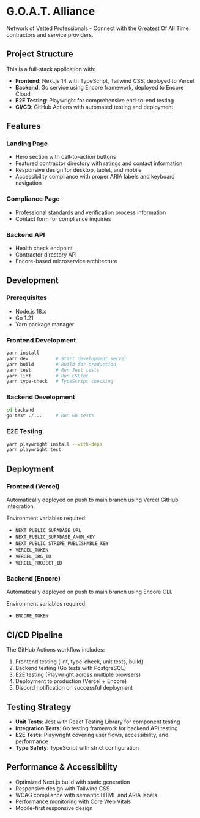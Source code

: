 # G.O.A.T. Alliance

Network of Vetted Professionals - Connect with the Greatest Of All Time contractors and service providers.

## Project Structure

This is a full-stack application with:

- **Frontend**: Next.js 14 with TypeScript, Tailwind CSS, deployed to Vercel
- **Backend**: Go service using Encore framework, deployed to Encore Cloud
- **E2E Testing**: Playwright for comprehensive end-to-end testing
- **CI/CD**: GitHub Actions with automated testing and deployment

## Features

### Landing Page
- Hero section with call-to-action buttons
- Featured contractor directory with ratings and contact information
- Responsive design for desktop, tablet, and mobile
- Accessibility compliance with proper ARIA labels and keyboard navigation

### Compliance Page
- Professional standards and verification process information
- Contact form for compliance inquiries

### Backend API
- Health check endpoint
- Contractor directory API
- Encore-based microservice architecture

## Development

### Prerequisites
- Node.js 18.x
- Go 1.21
- Yarn package manager

### Frontend Development
```bash
yarn install
yarn dev          # Start development server
yarn build        # Build for production
yarn test         # Run Jest tests
yarn lint         # Run ESLint
yarn type-check   # TypeScript checking
```

### Backend Development
```bash
cd backend
go test ./...     # Run Go tests
```

### E2E Testing
```bash
yarn playwright install --with-deps
yarn playwright test
```

## Deployment

### Frontend (Vercel)
Automatically deployed on push to main branch using Vercel GitHub integration.

Environment variables required:
- `NEXT_PUBLIC_SUPABASE_URL`
- `NEXT_PUBLIC_SUPABASE_ANON_KEY` 
- `NEXT_PUBLIC_STRIPE_PUBLISHABLE_KEY`
- `VERCEL_TOKEN`
- `VERCEL_ORG_ID`
- `VERCEL_PROJECT_ID`

### Backend (Encore)
Automatically deployed on push to main branch using Encore CLI.

Environment variables required:
- `ENCORE_TOKEN`

## CI/CD Pipeline

The GitHub Actions workflow includes:
1. Frontend testing (lint, type-check, unit tests, build)
2. Backend testing (Go tests with PostgreSQL)
3. E2E testing (Playwright across multiple browsers)
4. Deployment to production (Vercel + Encore)
5. Discord notification on successful deployment

## Testing Strategy

- **Unit Tests**: Jest with React Testing Library for component testing
- **Integration Tests**: Go testing framework for backend API testing
- **E2E Tests**: Playwright covering user flows, accessibility, and performance
- **Type Safety**: TypeScript with strict configuration

## Performance & Accessibility

- Optimized Next.js build with static generation
- Responsive design with Tailwind CSS
- WCAG compliance with semantic HTML and ARIA labels
- Performance monitoring with Core Web Vitals
- Mobile-first responsive design
